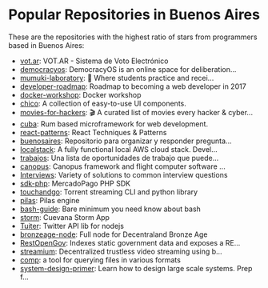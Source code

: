# Popular Repositories in Buenos Aires

These are the repositories with the highest ratio of stars from programmers based in Buenos Aires:

- [vot.ar](https://github.com/prometheus-ar/vot.ar): VOT.AR - Sistema de Voto Electrónico
- [democracyos](https://github.com/DemocracyOS/democracyos): DemocracyOS is an online space for deliberation...
- [mumuki-laboratory](https://github.com/mumuki/mumuki-laboratory):  :microscope: Where students practice and recei...
- [developer-roadmap](https://github.com/kamranahmedse/developer-roadmap): Roadmap to becoming a web developer in 2017
- [docker-workshop](https://github.com/gvilarino/docker-workshop): Docker workshop
- [chico](https://github.com/mercadolibre/chico): A collection of easy-to-use UI components.
- [movies-for-hackers](https://github.com/k4m4/movies-for-hackers): 🎬 A curated list of movies every hacker & cyber...
- [cuba](https://github.com/soveran/cuba): Rum based microframework for web development.
- [react-patterns](https://github.com/vasanthk/react-patterns): React Techniques & Patterns 
- [buenosaires](https://github.com/nodeschool/buenosaires): Repositorio para organizar y responder pregunta...
- [localstack](https://github.com/atlassian/localstack): A fully functional local AWS cloud stack. Devel...
- [trabajos](https://github.com/bafrontend/trabajos): Una lista de oportunidades de trabajo que puede...
- [canopus](https://github.com/satellogic/canopus): Canopus framework and flight computer software ...
- [Interviews](https://github.com/kdn251/Interviews): Variety of solutions to common interview questions
- [sdk-php](https://github.com/mercadopago/sdk-php): MercadoPago PHP SDK
- [touchandgo](https://github.com/touchandgo-devs/touchandgo): Torrent streaming CLI and python library 
- [pilas](https://github.com/hugoruscitti/pilas): Pilas engine
- [bash-guide](https://github.com/Idnan/bash-guide): Bare minimum you need know about bash
- [storm](https://github.com/Cuevana/storm): Cuevana Storm App
- [Tuiter](https://github.com/impronunciable/Tuiter): Twitter API lib for nodejs
- [bronzeage-node](https://github.com/decentraland/bronzeage-node): Full node for Decentraland Bronze Age
- [RestOpenGov](https://github.com/RestOpenGov/RestOpenGov): Indexes static government data and exposes a RE...
- [streamium](https://github.com/streamium/streamium): Decentralized trustless video streaming using b...
- [comp](https://github.com/ostap/comp): a tool for querying files in various formats
- [system-design-primer](https://github.com/donnemartin/system-design-primer): Learn how to design large scale systems. Prep f...
